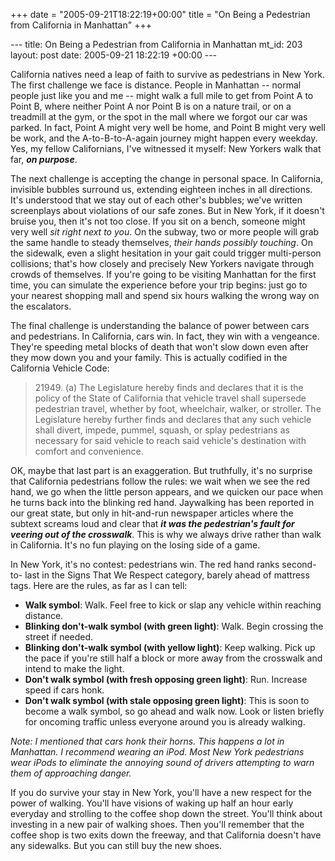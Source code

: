 +++
date = "2005-09-21T18:22:19+00:00"
title = "On Being a Pedestrian from California in Manhattan"
+++

\--- title: On Being a Pedestrian from California in Manhattan mt_id: 203
layout: post date: 2005-09-21 18:22:19 +00:00 \---

California natives need a leap of faith to survive as pedestrians in New York.
The first challenge we face is distance. People in Manhattan -- normal people
just like you and me -- might walk a full mile to get from Point A to Point B,
where neither Point A nor Point B is on a nature trail, or on a treadmill at
the gym, or the spot in the mall where we forgot our car was parked. In fact,
Point A might very well be home, and Point B might very well be work, and the
A-to-B-to-A-again journey might happen every weekday. Yes, my fellow
Californians, I've witnessed it myself: New Yorkers walk that far, _**on
purpose**_.

The next challenge is accepting the change in personal space. In California,
invisible bubbles surround us, extending eighteen inches in all directions.
It's understood that we stay out of each other's bubbles; we've written
screenplays about violations of our safe zones. But in New York, if it doesn't
bruise you, then it's not too close. If you sit on a bench, someone might very
well _sit right next to you_. On the subway, two or more people will grab the
same handle to steady themselves, _their hands possibly touching_. On the
sidewalk, even a slight hesitation in your gait could trigger multi-person
collisions; that's how closely and precisely New Yorkers navigate through
crowds of themselves. If you're going to be visiting Manhattan for the first
time, you can simulate the experience before your trip begins: just go to your
nearest shopping mall and spend six hours walking the wrong way on the
escalators.

The final challenge is understanding the balance of power between cars and
pedestrians. In California, cars win. In fact, they win with a vengeance.
They're speeding metal blocks of death that won't slow down even after they
mow down you and your family. This is actually codified in the California
Vehicle Code:

> 21949\. (a) The Legislature hereby finds and declares that it is the policy
of the State of California that vehicle travel shall supersede pedestrian
travel, whether by foot, wheelchair, walker, or stroller. The Legislature
hereby further finds and declares that any such vehicle shall divert, impede,
pummel, squash, or splay pedestrians as necessary for said vehicle to reach
said vehicle's destination with comfort and convenience.

OK, maybe that last part is an exaggeration. But truthfully, it's no surprise
that California pedestrians follow the rules: we wait when we see the red
hand, we go when the little person appears, and we quicken our pace when he
turns back into the blinking red hand. Jaywalking has been reported in our
great state, but only in hit-and-run newspaper articles where the subtext
screams loud and clear that _**it was the pedestrian's fault for veering out
of the crosswalk**_. This is why we always drive rather than walk in
California. It's no fun playing on the losing side of a game.

In New York, it's no contest: pedestrians win. The red hand ranks second-to-
last in the Signs That We Respect category, barely ahead of mattress tags.
Here are the rules, as far as I can tell:

  * **Walk symbol**: Walk. Feel free to kick or slap any vehicle within reaching distance.
  * **Blinking don't-walk symbol (with green light)**: Walk. Begin crossing the street if needed.
  * **Blinking don't-walk symbol (with yellow light)**: Keep walking. Pick up the pace if you're still half a block or more away from the crosswalk and intend to make the light.
  * **Don't walk symbol (with fresh opposing green light)**: Run. Increase speed if cars honk.
  * **Don't walk symbol (with stale opposing green light)**: This is soon to become a walk symbol, so go ahead and walk now. Look or listen briefly for oncoming traffic unless everyone around you is already walking.

_Note: I mentioned that cars honk their horns. This happens a lot in
Manhattan. I recommend wearing an iPod. Most New York pedestrians wear iPods
to eliminate the annoying sound of drivers attempting to warn them of
approaching danger._

If you do survive your stay in New York, you'll have a new respect for the
power of walking. You'll have visions of waking up half an hour early everyday
and strolling to the coffee shop down the street. You'll think about investing
in a new pair of walking shoes. Then you'll remember that the coffee shop is
two exits down the freeway, and that California doesn't have any sidewalks.
But you can still buy the new shoes.

